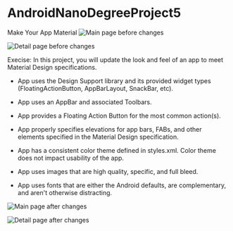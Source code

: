 # AndroidNanoDegreeProject5
Make Your App Material
![Main page before changes](/makeyouappmaterialold01.jpg?raw=true "Main page before changes")

![Detail page before changes](/makeyourappmaterialold02.jpg "Detail page before changes")


Execise: In this project, you will update the look and feel of an app to meet Material Design specifications.

- App uses the Design Support library and its provided widget types (FloatingActionButton, AppBarLayout, SnackBar, etc).

- App uses an AppBar and associated Toolbars.

- App provides a Floating Action Button for the most common action(s).

- App properly specifies elevations for app bars, FABs, and other elements specified in the Material Design specification.

- App has a consistent color theme defined in styles.xml. Color theme does not impact usability of the app.

- App uses images that are high quality, specific, and full bleed.

- App uses fonts that are either the Android defaults, are complementary, and aren't otherwise distracting.

![Main page after changes](/makeyouappmaterial01.jpg?raw=true "Main page after changes")

![Detail page after changes](/makeyourappmaterial02.jpg "Detail page after changes")




